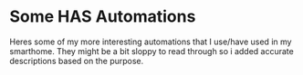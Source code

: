 # Some HAS Automations
Heres some of my more interesting automations that I use/have used in my smarthome. They might be a bit sloppy to read through so i added accurate descriptions based on the purpose.
